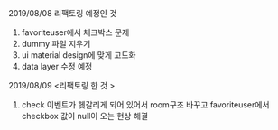 
2019/08/08
리팩토링 예정인 것 
1. favoriteuser에서 체크박스 문제
2. dummy 파일 지우기
3. ui material design에 맞게 고도화
4. data layer 수정 예정

2019/08/09 
<리팩토링 한 것 >
1. check 이벤트가 헷갈리게 되어 있어서 room구조 바꾸고 favoriteuser에서 checkbox 값이 null이 오는 현상 해결
